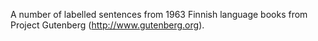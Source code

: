 A number of labelled sentences from 1963 Finnish language books from Project Gutenberg (http://www.gutenberg.org).

